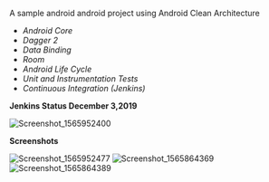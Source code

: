 A sample android android project using Android Clean Architecture

* *Android Core*
* *Dagger 2*
* *Data Binding*
* *Room*
* *Android Life Cycle*
* *Unit and Instrumentation Tests*
* *Continuous Integration (Jenkins)*

**Jenkins Status December 3,2019**

![Screenshot_1565952400](https://user-images.githubusercontent.com/22669874/70034053-7f245d00-15a8-11ea-9518-54778d22b043.png)

**Screenshots**

![Screenshot_1565952477](https://user-images.githubusercontent.com/22669874/63163679-a6651780-c015-11e9-9840-08d582782a2e.png)
![Screenshot_1565864369](https://user-images.githubusercontent.com/22669874/63089124-5ff4b780-bf46-11e9-84ff-135706550daa.png)
![Screenshot_1565864389](https://user-images.githubusercontent.com/22669874/63089127-65520200-bf46-11e9-9811-289078a86d42.png)

